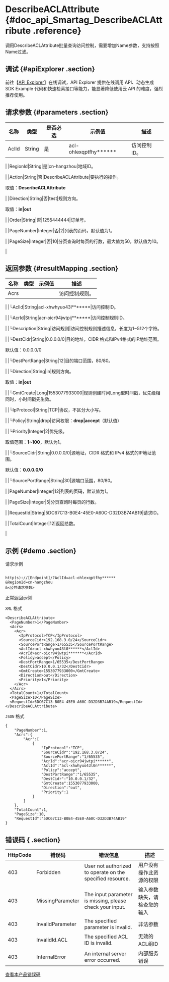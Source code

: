 # DescribeACLAttribute {#doc_api_Smartag_DescribeACLAttribute .reference}

调用DescribeACLAttribute批量查询访问控制，需要增加Name参数，支持按照Name过滤。

## 调试 {#apiExplorer .section}

前往【[API Explorer](https://api.aliyun.com/#product=Smartag&api=DescribeACLAttribute)】在线调试，API Explorer 提供在线调用 API、动态生成 SDK Example 代码和快速检索接口等能力，能显著降低使用云 API 的难度，强烈推荐使用。

## 请求参数 {#parameters .section}

|名称|类型|是否必选|示例值|描述|
|--|--|----|---|--|
|AclId|String|是|acl-ohlexqptfhy\*\*\*\*\*\*|访问控制ID。

 |
|RegionId|String|是|cn-hangzhou|地域ID。

 |
|Action|String|否|DescribeACLAttribute|要执行的操作。

 取值：**DescribeACLAttribute**

 |
|Direction|String|否|test|规则方向。

 取值：**in|out**

 |
|Order|String|否|1255444444|订单号。

 |
|PageNumber|Integer|否|2|列表的页码，默认值为1。

 |
|PageSize|Integer|否|10|分页查询时每页的行数，最大值为50，默认值为10。

 |

## 返回参数 {#resultMapping .section}

|名称|类型|示例值|描述|
|--|--|---|--|
|Acrs| | |访问控制规则。

 |
|└AclId|String|acl-xhwhyuo43l\*\*\*\*\*\*\*|访问控制ID。

 |
|└AcrId|String|acr-oicr94jwtpij\*\*\*\*\*\*\*|访问控制规则ID。

 |
|└Description|String|访问规则|访问控制规则描述信息，长度为1~512个字符。

 |
|└DestCidr|String|0.0.0.0/0|目的地址，CIDR 格式和IPv4格式的IP地址范围。

 默认值：0.0.0.0/0

 |
|└DestPortRange|String|12|目的端口范围，80/80。

 |
|└Direction|String|in|规则方向。

 取值：**in|out**

 |
|└GmtCreate|Long|1553077933000|规则创建时间Long型时间戳，优先级相同时，小时间戳先生效。

 |
|└IpProtocol|String|TCP|协议，不区分大小写。

 |
|└Policy|String|drop|访问权限：**drop|accept**（默认值）

 |
|└Priority|Integer|2|优先级。

 取值范围：**1~100**，默认为1。

 |
|└SourceCidr|String|0.0.0.0/0|源地址，CIDR 格式和 IPv4 格式的IP地址范围。

 默认值：**0.0.0.0/0**

 |
|└SourcePortRange|String|30|源端口范围，80/80。

 |
|PageNumber|Integer|12|列表的页码，默认值为1。

 |
|PageSize|Integer|5|分页查询时每页的行数。

 |
|RequestId|String|5DC67C13-B0E4-45E0-A60C-D32D3B74AB19|请求ID。

 |
|TotalCount|Integer|12|返回总数。

 |

## 示例 {#demo .section}

请求示例

``` {#request_demo}

http(s)://[Endpoint]/?AclId=acl-ohlexqptfhy******
&RegionId=cn-hangzhou
&<公共请求参数>

```

正常返回示例

`XML` 格式

``` {#xml_return_success_demo}
<DescribeACLAttribute>
  <PageNumber>1</PageNumber>
  <Acrs>
    <Acr>
      <IpProtocol>TCP</IpProtocol>
      <SourceCidr>192.168.3.0/24</SourceCidr>
      <SourcePortRange>1/65535</SourcePortRange>
      <AclId>acl-xhwhyuo43l0******</AclId>
      <AcrId>acr-oicr94jwtpi*******</AcrId>
      <Policy>accept</Policy>
      <DestPortRange>1/65535</DestPortRange>
      <DestCidr>10.0.0.1/32</DestCidr>
      <GmtCreate>1553077933000</GmtCreate>
      <Direction>out</Direction>
      <Priority>1</Priority>
    </Acr>
  </Acrs>
  <TotalCount>1</TotalCount>
  <PageSize>10</PageSize>
  <RequestId>5DC67C13-B0E4-45E0-A60C-D32D3B74AB19</RequestId>
</DescribeACLAttribute>

```

`JSON` 格式

``` {#json_return_success_demo}
{
	"PageNumber":1,
	"Acrs":{
		"Acr":[
			{
				"IpProtocol":"TCP",
				"SourceCidr":"192.168.3.0/24",
				"SourcePortRange":"1/65535",
				"AcrId":"acr-oicr94jwtpi******",
				"AclId":"acl-xhwhyuo43l0n******",
				"Policy":"accept",
				"DestPortRange":"1/65535",
				"DestCidr":"10.0.0.1/32",
				"GmtCreate":1553077933000,
				"Direction":"out",
				"Priority":1
			}
		]
	},
	"TotalCount":1,
	"PageSize":10,
	"RequestId":"5DC67C13-B0E4-45E0-A60C-D32D3B74AB19"
}
```

## 错误码 { .section}

|HttpCode|错误码|错误信息|描述|
|--------|---|----|--|
|403|Forbidden|User not authorized to operate on the specified resource.|用户没有操作此资源的权限|
|403|MissingParameter|The input parameter is missing, please check your input.|输入参数缺失，请检查您的输入|
|403|InvalidParameter|The specified parameter is invalid.|非法参数|
|403|InvalidId.ACL|The specified ACL ID is invalid.|无效的ACL组ID|
|403|InternalError|An internal server error occurred.|内部服务错误|

[查看本产品错误码](https://error-center.aliyun.com/status/product/Smartag)

